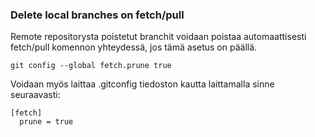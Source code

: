 <h3>Delete local branches on fetch/pull</h3>  

Remote repositorysta poistetut branchit voidaan poistaa automaattisesti fetch/pull komennon yhteydessä, jos tämä asetus on päällä.
```
git config --global fetch.prune true
```    
Voidaan myös laittaa .gitconfig tiedoston kautta laittamalla sinne seuraavasti:
```
[fetch]
  prune = true
```
